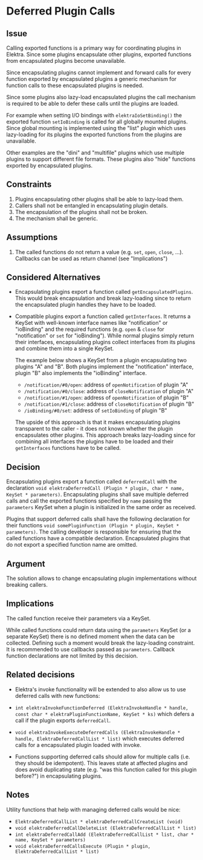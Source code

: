 # Deferred Plugin Calls

## Issue

Calling exported functions is a primary way for coordinating plugins in Elektra.
Since some plugins encapsulate other plugins, exported functions from
encapsulated plugins become unavailable.

Since encapsulating plugins cannot implement and forward calls for every
function exported by encapsulated plugins a generic mechanism for function
calls to these encapsulated plugins is needed.

Since some plugins also lazy-load encapsulated plugins the call mechanism is
required to be able to defer these calls until the plugins are loaded.

For example when setting I/O bindings with `elektraIoSetBinding()` the exported
function `setIoBinding` is called for all globally mounted plugins.
Since global mounting is implemented using the "list" plugin which uses
lazy-loading for its plugins the exported functions from the plugins are
unavailable.

Other examples are the "dini" and "multifile" plugins which use multiple plugins
to support different file formats.
These plugins also "hide" functions exported by encapsulated plugins.

## Constraints

1. Plugins encapsulating other plugins shall be able to lazy-load them.
2. Callers shall not be entangled in encapsulating plugin details.
3. The encapsulation of the plugins shall not be broken.
4. The mechanism shall be generic.

## Assumptions

1. The called functions do not return a value (e.g. `set`, `open`, `close`, ...).
   Callbacks can be used as return channel (see "Implications")

## Considered Alternatives

- Encapsulating plugins export a function called `getEncapsulatedPlugins`.
  This would break encapsulation and break lazy-loading since to return the
  encapsulated plugin handles they have to be loaded.
- Compatible plugins export a function called `getInterfaces`.
  It returns a KeySet with well-known interface names like "notification" or
  "ioBinding" and the required functions (e.g. `open` & `close` for
  "notification" or `set` for "ioBinding").
  While normal plugins simply return their interfaces, encapsulating plugins
  collect interfaces from its plugins and combine them into a single KeySet.

  The example below shows a KeySet from a plugin encapsulating two plugins "A"
  and "B".
  Both plugins implement the "notification" interface, plugin "B" also
  implements the "ioBinding" interface.

  - `/notification/#0/open`: address of `openNotification` of plugin "A"
  - `/notification/#0/close`: address of `closeNotification` of plugin "A"
  - `/notification/#1/open`: address of `openNotification` of plugin "B"
  - `/notification/#1/close`: address of `closeNotification` of plugin "B"
  - `/ioBinding/#0/set`: address of `setIoBinding` of plugin "B"

  The upside of this approach is that it makes encapsulating plugins transparent
  to the caller - it does not known whether the plugin encapsulates other
  plugins.
  This approach breaks lazy-loading since for combining all interfaces the
  plugins have to be loaded and their `getInterfaces` functions have to be
  called.

## Decision

Encapsulating plugins export a function called `deferredCall` with the
declaration
`void elektraDeferredCall (Plugin * plugin, char * name, KeySet * parameters)`.
Encapsulating plugins shall save multiple deferred calls and call the exported
functions specified by `name` passing the `parameters` KeySet when a plugin is
initialized in the same order as received.

Plugins that support deferred calls shall have the following declaration for
their functions
`void somePluginFunction (Plugin * plugin, KeySet * parameters)`.
The calling developer is responsible for ensuring that the called functions have
a compatible declaration.
Encapsulated plugins that do not export a specified function name are omitted.

## Argument

The solution allows to change encapsulating plugin implementations without
breaking callers.

## Implications

The called function receive their parameters via a KeySet.

While called functions could return data using the `parameters` KeySet (or a
separate KeySet) there is no defined moment when the data can be collected.
Defining such a moment would break the lazy-loading constraint.
It is recommended to use callbacks passed as `parameters`.
Callback function declarations are not limited by this decision.

## Related decisions

- Elektra's invoke functionality will be extended to also allow us to use
  deferred calls with new functions:

- `int elektraInvokeFunctionDeferred (ElektraInvokeHandle * handle, const char * elektraPluginFunctionName, KeySet * ks)`
  which defers a call if the plugin exports `deferredCall`.
- `void elektraInvokeExecuteDeferredCalls (ElektraInvokeHandle * handle, ElektraDeferredCallList * list)`
  which executes deferred calls for a encapsulated plugin loaded with invoke.

- Functions supporting deferred calls should allow for multiple calls (i.e.
  they should be idempotent).
  This leaves state at affected plugins and does avoid duplicating state (e.g.
  "was this function called for this plugin before?") in encapsulating
  plugins.

## Notes

Utility functions that help with managing deferred calls would be nice:

- `ElektraDeferredCallList * elektraDeferredCallCreateList (void)`
- `void elektraDeferredCallDeleteList (ElektraDeferredCallList * list)`
- `int elektraDeferredCallAdd (ElektraDeferredCallList * list, char * name, KeySet * parameters)`
- `void elektraDeferredCallsExecute (Plugin * plugin, ElektraDeferredCallList * list)`
